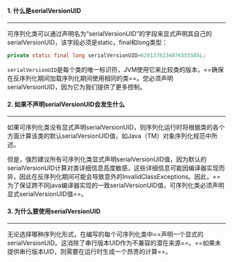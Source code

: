 #### 1. 什么是serialVersionUID

---

可序列化类可以通过声明名为“serialVersionUID”的字段来显式声明其自己的serialVersionUID，该字段必须是static，final和long类型：

```java
private static final long serialVersionUID=6201378234876555585L;
```

`serialVersionUID`是每个类的唯一标识符，JVM使用它来比较类的版本，==确保在反序列化期间加载序列化期间使用相同的类==。您必须声明serialVersionUID，因为它为我们提供了更多控制。



#### 2. 如果不声明serialVersionUID会发生什么

---

如果可序列化类没有显式声明serialVersionUID，则序列化运行时将根据类的各个方面计算该类的默认serialVersionUID值，如Java（TM）对象序列化规范中所述。

但是，强烈建议所有可序列化类显式声明serialVersionUID值，因为默认的serialVersionUID计算对类详细信息高度敏感，这些详细信息可能因编译器实现而异，因此在反序列化期间可能会导致意外的InvalidClassExceptions。因此，==为了保证跨不同java编译器实现的一致serialVersionUID值，可序列化类必须声明显式serialVersionUID值==。



#### 3. 为什么要使用serialVersionUID

---

无论选择哪种序列化形式，在编写的每个可序列化类中==声明一个显式的serialVersionUID。这消除了串行版本UID作为不兼容的潜在来源==。==如果未提供串行版本UID，则需要在运行时生成一个昂贵的计算==。

